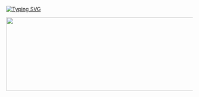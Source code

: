 [![Typing SVG](https://readme-typing-svg.herokuapp.com?font=Fira+Code&duration=4000&pause=500&color=C4F77D&background=2C162F00&width=537&height=60&lines=Hello+There..+;I'm+QA+Oguz+Saltuk+Bugra+TOKLUCU)](https://git.io/typing-svg)

 <div align="center">
  <img src="https://media.giphy.com/media/dWesBcTLavkZuG35MI/giphy.gif" width="600" height="200"/>
</div>
